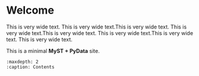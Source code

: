 # Welcome

This is very wide text. This is very wide text.This is very wide text. This is very wide text.This is very wide text. This is very wide text.This is very wide text. This is very wide text.

This is a minimal **MyST + PyData** site.

```{toctree}
:maxdepth: 2
:caption: Contents


